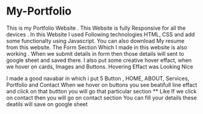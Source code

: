 # My-Portfolio
This is my Portfolio Website . This Website is fully Responsive for all the devices . 
In this Website I used Following technologies HTML, CSS and add some functionalty using Javascript. 
You can also download My resume from this website. The Form Section Which I made in this website is also working . 
When we submit details in form then those details will sent to google sheet and saved there. 
I also put some creative hover effact, when we hover on cards, Images and Buttons. Hovering Effact was Looking Nice

I made a good navabar in which i put 5 Button , HOME, ABOUT, Services, Portfolio and Contact 
When we hover on buttons you see beatifull line effact and click on that buttton you will go that particular section
 ** Like If we click on contact then you will go on contact section 
 You can fill your details these deatils will save on google sheet 
